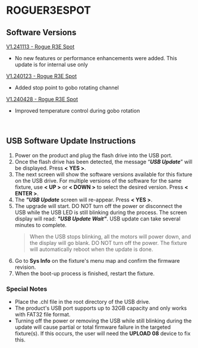 # ROGUER3ESPOT

## Software Versions

[V1.241113 - Rogue R3E Spot](https://github.com/Chauvet-Pro/ROGUER3ESPOT/blob/3724ce3084ffd9850159f67d279b8a542483ae01/firmware/V1.241113.zip)
- No new features or performance enhancements were added. This update is for internal use only

[V1.240123 - Rogue R3E Spot](https://github.com/Chauvet-Pro/ROGUER3ESPOT/blob/eca09a339563690fe8703ea42da2dac26a17d4ab/firmware/V1.240123.zip)
- Added stop point to gobo rotating channel

[V1.240428 - Rogue R3E Spot](https://github.com/Chauvet-Pro/ROGUER3ESPOT/blob/eca09a339563690fe8703ea42da2dac26a17d4ab/firmware/V1.240428.zip)
- Improved temperature control during gobo rotation

  &nbsp;

## USB Software Update Instructions
1.  Power on the product and plug the flash drive into the USB port.
2.	Once the flash drive has been detected, the message “***USB Update***” will be displayed. Press **< YES >**.
3.	The next screen will show the software versions available for this fixture on the USB drive. For multiple versions of the software for the same fixture, use **< UP >** or **< DOWN >** to select the desired version. Press **< ENTER >**.
4.	The ***"USB Update*** screen will re-appear. Press **< YES >**.
5.	The upgrade will start. DO NOT turn off the power or disconnect the USB while the USB LED is still blinking during the process. The screen display will read: ***"USB Update Wait"***. USB update can take several minutes to complete.
    > When the USB stops blinking, all the motors will power down, and the display will go blank. DO NOT turn off the power. The fixture will automatically reboot when the update is done.
6.  Go to **Sys Info** on the fixture's menu map and confirm the firmware revision.
7.	When the boot-up process is finished, restart the fixture.


### Special Notes
* Place the .chl file in the root directory of the USB drive.
* The product's USB port supports up to 32GB capacity and only works with FAT32 file format.
* Turning off the power or removing the USB while still blinking during the update will cause partial or total firmware failure in the targeted fixture(s). If this occurs, the user will need the **UPLOAD 08** device to fix this. 
